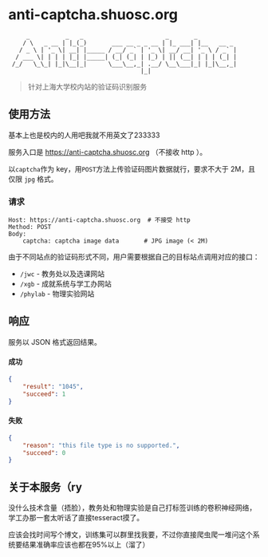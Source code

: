 # anti-captcha.shuosc.org

```
     _          _   _                       _       _           
    / \   _ __ | |_(_)       ___ __ _ _ __ | |_ ___| |__   __ _ 
   / _ \ | '_ \| __| |_____ / __/ _` | '_ \| __/ __| '_ \ / _` |
  / ___ \| | | | |_| |_____| (_| (_| | |_) | || (__| | | | (_| |
 /_/   \_\_| |_|\__|_|      \___\__,_| .__/ \__\___|_| |_|\__,_|
                                     |_|                        
```

> 针对上海大学校内站的验证码识别服务

## 使用方法

基本上也是校内的人用吧我就不用英文了233333

服务入口是  https://anti-captcha.shuosc.org （不接收 http ）。

以`captcha`作为 key，用`POST`方法上传验证码图片数据就行，要求不大于 2M，且仅限 `jpg` 格式。

### 请求

```
Host: https://anti-captcha.shuosc.org  # 不接受 http
Method: POST
Body:
	captcha: captcha image data		  # JPG image (< 2M) 
```

由于不同站点的验证码形式不同，用户需要根据自己的目标站点调用对应的接口：

+ `/jwc` - 教务处以及选课网站
+ `/xgb` - 成就系统与学工办网站
+ `/phylab` - 物理实验网站

## 响应

服务以 JSON 格式返回结果。

#### 成功

```json
{
    "result": "1045",
  	"succeed": 1
}
```

#### 失败

```json
{
    "reason": "this file type is no supported.",
  	"succeed": 0
}
```



## 关于本服务（ry

没什么技术含量（捂脸），教务处和物理实验是自己打标签训练的卷积神经网络，学工办那一套太听话了直接tesseract摸了。

应该会找时间写个博文，训练集可以群里找我要，不过你直接爬虫爬一堆问这个系统要结果准确率应该也都在95%以上（溜了）